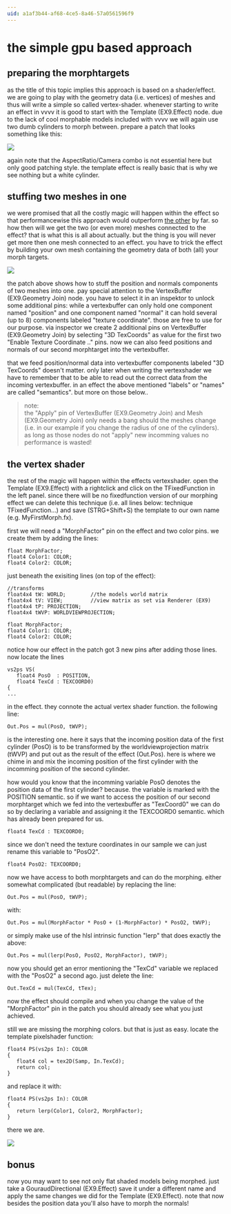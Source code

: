 ```yaml
---
uid: a1af3b44-af68-4ce5-8a46-57a0561596f9
---
```


# the simple gpu based approach

## preparing the morphtargets

as the title of this topic implies this approach is based on a shader/effect. we are going to play with the geometry data (i.e. vertices) of meshes and thus will write a simple so called vertex-shader. whenever starting to write an effect in vvvv it is good to start with the <span class="node">Template (EX9.Effect)</span> node. due to the lack of cool morphable models included with vvvv we will again use two dumb cylinders to morph between. prepare a patch that looks something like this:  

![](~/img/gpu_010_3.jpg "")  

again note that the AspectRatio/Camera combo is not essential here but only good patching style. the template effect is really basic that is why we see nothing but a white cylinder.   

## stuffing two meshes in one

we were promised that all the costly magic will happen within the effect so that performancewise this approach would outperform [the other](xref:772f4282-a62a-467a-938a-d3f69bf3f57b) by far. so how then will we get the two (or even more) meshes connected to the effect? that is what this is all about actually. but the thing is you will never get more then one mesh connected to an effect. you have to trick the effect by building your own mesh containing the geometry data of both (all) your morph targets.  

![](~/img/gpu_020_3.jpg "")  

the patch above shows how to stuff the position and normals components of two meshes into one. pay special attention to the <span class="node">VertexBuffer (EX9.Geometry Join)</span> node. you have to select it in an inspektor to unlock some additional pins: while a vertexbuffer can only hold one component named "position" and one component named "normal" it can hold several (up to 8) components labeled "texture coordinate". those are free to use for our purpose. via inspector we create 2 additional pins on <span class="node">VertexBuffer (EX9.Geometry Join)</span> by selecting "3D TexCoords" as value for the first two "Enable Texture Coordinate .." pins. now we can also feed positions and normals of our second morphtarget into the vertexbuffer.   

that we feed position/normal data into vertexbuffer components labeled "3D TexCoords" doesn't matter. only later when writing the vertexshader we have to remember that to be able to read out the correct data from the incoming vertexbuffer. in an effect the above mentioned "labels" or "names" are called "semantics". but more on those below..  

>note:  
the "Apply" pin of <span class="node">VertexBuffer (EX9.Geometry Join)</span> and <span class="node">Mesh (EX9.Geometry Join)</span> only needs a bang should the meshes change (i.e. in our example if you change the radius of one of the cylinders). as long as those nodes do not "apply" new incomming values no performance is wasted!  
  

## the vertex shader

the rest of the magic will happen within the effects vertexshader. open the <span class="node">Template (EX9.Effect)</span> with a rightclick and click on the TFixedFunction in the left panel. since there will be no fixedfunction version of our morphing effect we can delete this technique (i.e. all lines below: technique TFixedFunction...) and save (STRG+Shift+S) the template to our own name (e.g. MyFirstMorph.fx).  

first we will need a "MorphFactor" pin on the effect and two color pins. we create them by adding the lines:  

```  
float MorphFactor;  
float4 Color1: COLOR;  
float4 Color2: COLOR;  

```  


just beneath the exisiting lines (on top of the effect):  

```   
//transforms  
float4x4 tW: WORLD;        //the models world matrix  
float4x4 tV: VIEW;         //view matrix as set via Renderer (EX9)  
float4x4 tP: PROJECTION;  
float4x4 tWVP: WORLDVIEWPROJECTION;  

float MorphFactor;  
float4 Color1: COLOR;  
float4 Color2: COLOR;  

```  

notice how our effect in the patch got 3 new pins after adding those lines.   
now locate the lines   

```   
vs2ps VS(  
   float4 PosO  : POSITION,
   float4 TexCd : TEXCOORD0)
{  
...  

```  

in the effect. they connote the actual vertex shader function. the following line:  

```  
Out.Pos = mul(PosO, tWVP);  

```  

is the interesting one. here it says that the incoming position data of the first cylinder (PosO) is to be transformed by the worldviewprojection matrix (tWVP) and put out as the result of the effect (Out.Pos). here is where we chime in and mix the incoming position of the first cylinder with the incomming position of the second cylinder.   

how would you know that the incomming variable PosO denotes the position data of the first cylinder? because. the variable is marked with the POSITION semantic. so if we want to access the position of our second morphtarget which we fed into the vertexbuffer as "TexCoord0" we can do so by declaring a variable and assigning it the TEXCOORD0 semantic. which has already been prepared for us.   

```  
float4 TexCd : TEXCOORD0;  

```  

since we don't need the texture coordinates in our sample we can just rename this variable to "PosO2".  

```  
float4 PosO2: TEXCOORD0;  

```  

now we have access to both morphtargets and can do the morphing. either somewhat complicated (but readable) by replacing the line:  

```  
Out.Pos = mul(PosO, tWVP);  

```  

with:  

```  
Out.Pos = mul(MorphFactor * PosO + (1-MorphFactor) * PosO2, tWVP);  

```  

or simply make use of the hlsl intrinsic function "lerp" that does exactly the above:  

```   
Out.Pos = mul(lerp(PosO, PosO2, MorphFactor), tWVP);  

```  

now you should get an error mentioning the "TexCd" variable we replaced with the "PosO2" a second ago. just delete the line:  

```  
Out.TexCd = mul(TexCd, tTex);  

```  

now the effect should compile and when you change the value of the "MorphFactor" pin in the patch you should already see what you just achieved.  

still we are missing the morphing colors. but that is just as easy. locate the template pixelshader function:  

```  
float4 PS(vs2ps In): COLOR  
{  
   float4 col = tex2D(Samp, In.TexCd);
   return col;
}  

```  

and replace it with:  

```  
float4 PS(vs2ps In): COLOR  
{  
   return lerp(Color1, Color2, MorphFactor);
}  

```  

there we are.   

![](~/img/gpu_030_3.jpg "")  

## bonus

now you may want to see not only flat shaded models being morphed. just take a <span class="node">GouraudDirectional (EX9.Effect)</span> save it under a different name and apply the same changes we did for the <span class="node">Template (EX9.Effect)</span>. note that now besides the position data you'll also have to morph the normals!  





